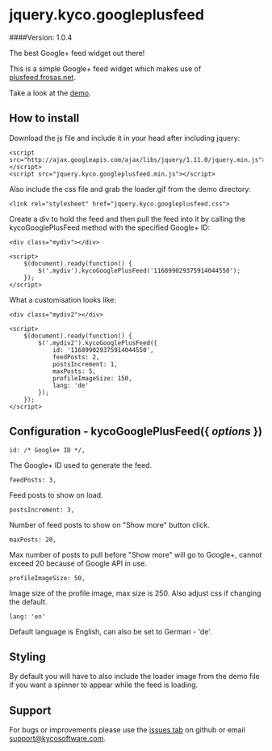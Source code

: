jquery.kyco.googleplusfeed
==========================
####Version: 1.0.4

The best Google+ feed widget out there!

This is a simple Google+ feed widget which makes use of [plusfeed.frosas.net](http://plusfeed.frosas.net/).

Take a look at the [demo](http://www.kycosoftware.com/projects/demo/googleplus-feed-widget).


How to install
--------------

Download the js file and include it in your head after including jquery:

	<script src="http://ajax.googleapis.com/ajax/libs/jquery/1.11.0/jquery.min.js"></script>
	<script src="jquery.kyco.googleplusfeed.min.js"></script>

Also include the css file and grab the loader.gif from the demo directory:

	<link rel="stylesheet" href="jquery.kyco.googleplusfeed.css">

Create a div to hold the feed and then pull the feed into it by calling the 
kycoGooglePlusFeed method with the specified Google+ ID:

	<div class="mydiv"></div>
	
	<script>
		$(document).ready(function() {
			$('.mydiv').kycoGooglePlusFeed('116899029375914044550');
		});
	</script>

What a customisation looks like:

	<div class="mydiv2"></div>
	
	<script>
		$(document).ready(function() {
			$('.mydiv2').kycoGooglePlusFeed({
				id: '116899029375914044550',
				feedPosts: 2,
				postsIncrement: 1,
				maxPosts: 5,
				profileImageSize: 150,
				lang: 'de'
			});
		});
	</script>


Configuration - kycoGooglePlusFeed({ *options* })
-------------------------------------------------

	id: /* Google+ ID */,

The Google+ ID used to generate the feed.

	feedPosts: 3,

Feed posts to show on load.

	postsIncrement: 3,

Number of feed posts to show on "Show more" button click.

	maxPosts: 20,

Max number of posts to pull before "Show more" will go to Google+, cannot exceed 20 
because of Google API in use.

	profileImageSize: 50,

Image size of the profile image, max size is 250. Also adjust css if changing the default.

	lang: 'en'

Default language is English, can also be set to German - 'de'.


Styling
-------

By default you will have to also include the loader image from the demo file if you want
a spinner to appear while the feed is loading.


Support
-------

For bugs or improvements please use the [issues tab](https://github.com/kyco/jquery.kyco.googleplusfeed/issues)
on github or email [support@kycosoftware.com](mailto:support@kycosoftware.com).
